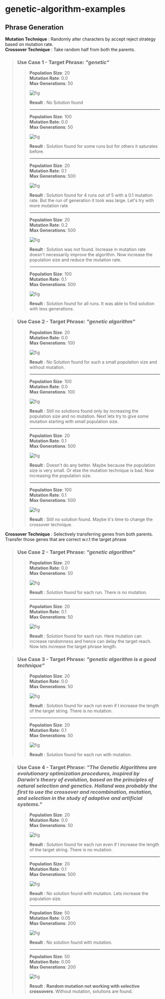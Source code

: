 # genetic-algorithm-examples

## Phrase Generation
**Mutation Technique** : Randomly alter characters by accept reject strategy based on mutation rate.   
**Crossover Technique** : Take random half from both the parents.   

> ### Use Case 1 - Target Phrase: _"genetic"_   
>    
>> **Population Size**: 20   
>> **Mutation Rate**: 0.0   
>> **Max Generations**: 50
>> 
>> ![fig](https://user-images.githubusercontent.com/69395924/132857572-d0d9a3e2-3c0c-4ae8-8ffe-d0dcfc36fec0.jpg)
>> 
>> **Result** : No Solution found   
>> 
>> - - -
>> 
>> **Population Size**: 100   
>> **Mutation Rate**: 0.0   
>> **Max Generations**: 50
>> 
>> ![fig](https://user-images.githubusercontent.com/69395924/132857479-818f788b-dd06-481d-996e-3a42becf0c81.jpg)
>> 
>> **Result** : Solution found for some runs but for others it saturates before.
>> 
>> - - -
>> 
>> **Population Size**: 20   
>> **Mutation Rate**: 0.1   
>> **Max Generations**: 500
>> 
>> ![fig](https://user-images.githubusercontent.com/69395924/132858435-7fecde65-305e-4625-b17e-7953ffcc63c2.jpg)
>> 
>> **Result** : Solution found for 4 runs out of 5 with a 0.1 mutation rate. But the run of generation it took was large. Let's try with more mutation rate
>> 
>> - - -
>> 
>> **Population Size**: 20   
>> **Mutation Rate**: 0.2   
>> **Max Generations**: 500
>> 
>> ![fig](https://user-images.githubusercontent.com/69395924/132858905-7b9d779e-fb7e-48e2-8a9a-eb0fe68697df.jpg)
>> 
>> **Result** : Solution was not found. Increase in mutation rate doesn't necessarily improve the algorithm. Now increase the population size and reduce the mutation rate.
>> 
>> - - -
>> 
>> **Population Size**: 100   
>> **Mutation Rate**: 0.1   
>> **Max Generations**: 500
>> 
>> ![fig](https://user-images.githubusercontent.com/69395924/132859308-65d1c4bb-feda-4e57-afe1-77613f78a24f.jpg)
>> 
>> **Result** : Solution found for all runs. It was able to find solution with less generations.
>> 


> ### Use Case 2 - Target Phrase: _"genetic algorithm"_   
>   
>> **Population Size**: 20   
>> **Mutation Rate**: 0.0   
>> **Max Generations**: 100   
>> 
>> ![fig](https://user-images.githubusercontent.com/69395924/135606105-7dcd4d9c-345c-4dbf-be94-71ac7798ba8d.jpg)
>> 
>> **Result** : No Solution found for such a small population size and without mutation.
>> 
>> - - -
>> 
>> **Population Size**: 100   
>> **Mutation Rate**: 0.0   
>> **Max Generations**: 100
>> 
>> ![fig](https://user-images.githubusercontent.com/69395924/135606568-47659c8d-a9a6-433a-b1c8-2d5b11013e0a.jpg)
>> 
>> **Result** : Still no solutions found only by increasing the population size and no mutation. Next lets try to give some mutation starting with small population size.
>> 
>> - - -
>> 
>> **Population Size**: 20   
>> **Mutation Rate**: 0.1   
>> **Max Generations**: 500
>> 
>> ![fig](https://user-images.githubusercontent.com/69395924/135607074-6c81bf18-17fd-4c6b-bf2c-6ea5c8bebc20.jpg)
>> 
>> **Result** : Doesn't do any better. Maybe because the population size is very small. Or else the mutation technique is bad. Now increasing the population size.
>> 
>> - - -
>> 
>> **Population Size**: 100   
>> **Mutation Rate**: 0.1   
>> **Max Generations**: 500
>> 
>> ![fig](https://user-images.githubusercontent.com/69395924/135608270-3a42732a-dd57-4085-9d4f-4f1e008e5831.jpg)
>> 
>> **Result** : Still no solution found. Maybe it's time to change the crossover technique.
>> 


**Crossover Technique** : Selectively transferring genes from both parents. Transfer those genes that are correct w.r.t the target phrase
> ### Use Case 2 - Target Phrase: _"genetic algorithm"_   
>   
>> **Population Size**: 20   
>> **Mutation Rate**: 0.0   
>> **Max Generations**: 50   
>> 
>> ![fig](https://user-images.githubusercontent.com/69395924/135617531-56558470-fd31-487a-8b9b-a7c44e5cc8a4.jpg)
>> 
>> **Result** : Solution found for each run. There is no mutation.
>> 
>> - - -
>> 
>> **Population Size**: 20   
>> **Mutation Rate**: 0.1  
>> **Max Generations**: 50   
>> 
>> ![fig](https://user-images.githubusercontent.com/69395924/135617773-6fc4b48c-74ed-42eb-9348-8099844c4116.jpg)
>> 
>> **Result** : Solution found for each run. Here mutation can increase randomness and hence can delay the target reach. Now lets increase the target phrase length.

> ### Use Case 3 - Target Phrase: _"genetic algorithm is a good technique"_   
>   
>> **Population Size**: 20   
>> **Mutation Rate**: 0.0   
>> **Max Generations**: 50   
>> 
>> ![fig](https://user-images.githubusercontent.com/69395924/135618274-1f121aa5-fc3b-4a60-99b5-44a9eb7364f1.jpg)
>> 
>> **Result** : Solution found for each run even if I increase the length of the target string. There is no mutation.
>> 
>> - - -
>> 
>> **Population Size**: 20   
>> **Mutation Rate**: 0.1  
>> **Max Generations**: 50   
>> 
>> ![fig](https://user-images.githubusercontent.com/69395924/135618430-cad80081-0146-46ba-bd8f-7309be369cd1.jpg)
>> 
>> **Result** : Solution found for each run with mutation.

> ### Use Case 4 - Target Phrase: _"The Genetic Algorithms are evolutionary optimization procedures, inspired by Darwin's theory of evolution, based on the principles of natural selection and genetics. Holland was probably the first to use the crossover and recombination, mutation, and selection in the study of adaptive and artificial systems."_   
>   
>> **Population Size**: 20   
>> **Mutation Rate**: 0.0   
>> **Max Generations**: 50   
>> 
>> ![fig](https://user-images.githubusercontent.com/69395924/135619460-0a49cd8a-4d0d-411c-8160-fcdb575d2e38.jpg)
>> 
>> **Result** : Solution found for each run even if I increase the length of the target string. There is no mutation.
>> 
>> - - -
>> 
>> **Population Size**: 20   
>> **Mutation Rate**: 0.1  
>> **Max Generations**: 500   
>> 
>> ![fig](https://user-images.githubusercontent.com/69395924/135620396-71ad926c-f484-4458-8493-37f525dec9e7.jpg)
>> 
>> **Result** : No solution found with mutation. Lets increase the population size.
>> 
>> - - -
>> 
>> **Population Size**: 50   
>> **Mutation Rate**: 0.05  
>> **Max Generations**: 200   
>> 
>> ![fig](https://user-images.githubusercontent.com/69395924/135621305-8b4db48a-2b7b-43a7-a389-6fe90058b542.jpg)
>> 
>> **Result** : No solution found with mutation.
>> 
>> - - -
>> 
>> **Population Size**: 50   
>> **Mutation Rate**: 0.00  
>> **Max Generations**: 200   
>> 
>> ![fig](https://user-images.githubusercontent.com/69395924/135621583-aa9561a2-a22a-4f48-a7b4-563b38f3c3e6.jpg)
>> 
>> **Result** : **Random mutation not working with selective crossovers**. Without mutation, solutions are found. 

